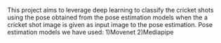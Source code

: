 This project aims to leverage deep learning to classify the cricket shots  using the pose obtained from the pose estimation models when the a cricket shot image is given as input image to the pose estimation.
Pose estimation models we have used:
1)Movenet
2)Mediapipe

